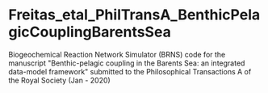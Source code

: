 # Freitas_etal_PhilTransA_BenthicPelagicCouplingBarentsSea
Biogeochemical Reaction Network Simulator (BRNS) code for the manuscript "Benthic-pelagic coupling in the Barents Sea: an integrated data-model framework" submitted to the Philosophical Transactions A of the Royal Society (Jan - 2020)
